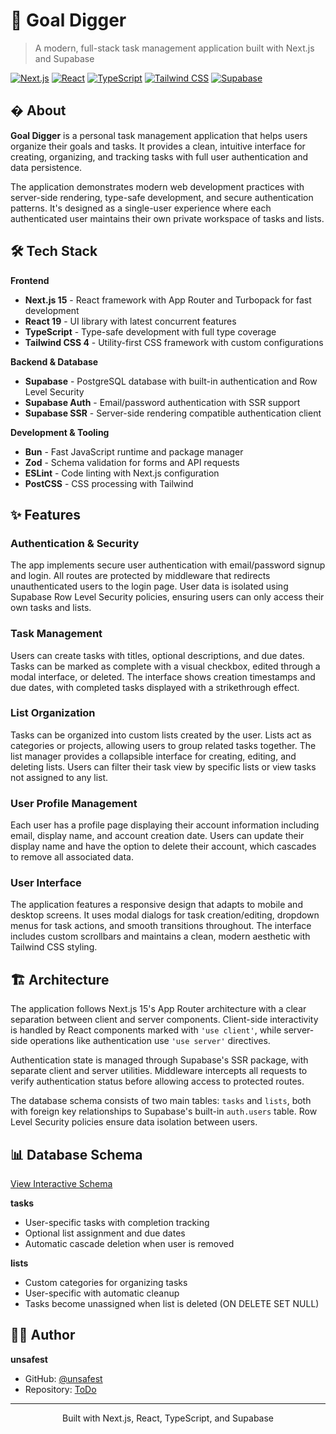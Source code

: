 # 🎯 Goal Digger

> A modern, full-stack task management application built with Next.js and Supabase

[![Next.js](https://img.shields.io/badge/Next.js-15.3.4-black?style=flat-square&logo=next.js)](https://nextjs.org/)
[![React](https://img.shields.io/badge/React-19.0-blue?style=flat-square&logo=react)](https://reactjs.org/)
[![TypeScript](https://img.shields.io/badge/TypeScript-5.x-blue?style=flat-square&logo=typescript)](https://www.typescriptlang.org/)
[![Tailwind CSS](https://img.shields.io/badge/Tailwind-4.x-38B2AC?style=flat-square&logo=tailwind-css)](https://tailwindcss.com/)
[![Supabase](https://img.shields.io/badge/Supabase-Database-3ECF8E?style=flat-square&logo=supabase)](https://supabase.com/)

## � About

**Goal Digger** is a personal task management application that helps users organize their goals and tasks. It provides a clean, intuitive interface for creating, organizing, and tracking tasks with full user authentication and data persistence.

The application demonstrates modern web development practices with server-side rendering, type-safe development, and secure authentication patterns. It's designed as a single-user experience where each authenticated user maintains their own private workspace of tasks and lists.

## 🛠️ Tech Stack

**Frontend**
- **Next.js 15** - React framework with App Router and Turbopack for fast development
- **React 19** - UI library with latest concurrent features
- **TypeScript** - Type-safe development with full type coverage
- **Tailwind CSS 4** - Utility-first CSS framework with custom configurations

**Backend & Database**
- **Supabase** - PostgreSQL database with built-in authentication and Row Level Security
- **Supabase Auth** - Email/password authentication with SSR support
- **Supabase SSR** - Server-side rendering compatible authentication client

**Development & Tooling**
- **Bun** - Fast JavaScript runtime and package manager
- **Zod** - Schema validation for forms and API requests
- **ESLint** - Code linting with Next.js configuration
- **PostCSS** - CSS processing with Tailwind

## ✨ Features

### Authentication & Security
The app implements secure user authentication with email/password signup and login. All routes are protected by middleware that redirects unauthenticated users to the login page. User data is isolated using Supabase Row Level Security policies, ensuring users can only access their own tasks and lists.

### Task Management
Users can create tasks with titles, optional descriptions, and due dates. Tasks can be marked as complete with a visual checkbox, edited through a modal interface, or deleted. The interface shows creation timestamps and due dates, with completed tasks displayed with a strikethrough effect.

### List Organization
Tasks can be organized into custom lists created by the user. Lists act as categories or projects, allowing users to group related tasks together. The list manager provides a collapsible interface for creating, editing, and deleting lists. Users can filter their task view by specific lists or view tasks not assigned to any list.

### User Profile Management
Each user has a profile page displaying their account information including email, display name, and account creation date. Users can update their display name and have the option to delete their account, which cascades to remove all associated data.

### User Interface
The application features a responsive design that adapts to mobile and desktop screens. It uses modal dialogs for task creation/editing, dropdown menus for task actions, and smooth transitions throughout. The interface includes custom scrollbars and maintains a clean, modern aesthetic with Tailwind CSS styling.

## 🏗️ Architecture

The application follows Next.js 15's App Router architecture with a clear separation between client and server components. Client-side interactivity is handled by React components marked with `'use client'`, while server-side operations like authentication use `'use server'` directives.

Authentication state is managed through Supabase's SSR package, with separate client and server utilities. Middleware intercepts all requests to verify authentication status before allowing access to protected routes.

The database schema consists of two main tables: `tasks` and `lists`, both with foreign key relationships to Supabase's built-in `auth.users` table. Row Level Security policies ensure data isolation between users.

## 📊 Database Schema

[View Interactive Schema](https://www.drawdb.app/editor?shareId=60c201e32defdd50e207da4797dcbad2)

**tasks**
- User-specific tasks with completion tracking
- Optional list assignment and due dates
- Automatic cascade deletion when user is removed

**lists**
- Custom categories for organizing tasks
- User-specific with automatic cleanup
- Tasks become unassigned when list is deleted (ON DELETE SET NULL)

## 👨‍💻 Author

**unsafest**
- GitHub: [@unsafest](https://github.com/unsafest)
- Repository: [ToDo](https://github.com/unsafest/ToDo)

---

<div align="center">
  Built with Next.js, React, TypeScript, and Supabase
</div>